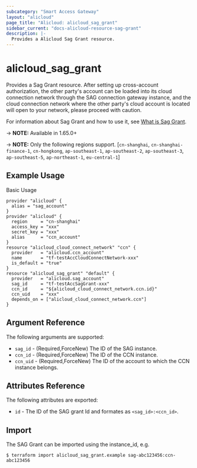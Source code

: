 ```yaml
---
subcategory: "Smart Access Gateway"
layout: "alicloud"
page_title: "Alicloud: alicloud_sag_grant"
sidebar_current: "docs-alicloud-resource-sag-grant"
description: |-
  Provides a Alicloud Sag Grant resource.
---
```


# alicloud\_sag\_grant

Provides a Sag Grant resource. After setting up cross-account authorization, the other party's account can be loaded into its cloud connection network through the SAG connection gateway instance, and the cloud connection network where the other party's cloud account is located will open to your network, please proceed with caution.

For information about Sag Grant and how to use it, see [What is Sag Grant](https://www.alibabacloud.com/help/doc-detail/132028.htm).

-> **NOTE:** Available in 1.65.0+

-> **NOTE:** Only the following regions support. [`cn-shanghai`, `cn-shanghai-finance-1`, `cn-hongkong`, `ap-southeast-1`, `ap-southeast-2`, `ap-southeast-3`, `ap-southeast-5`, `ap-northeast-1`, `eu-central-1`]

## Example Usage

Basic Usage

```
provider "alicloud" {
  alias = "sag_account"
}
provider "alicloud" {
  region     = "cn-shanghai"
  access_key = "xxx"
  secret_key = "xxx"
  alias      = "ccn_account"
}
resource "alicloud_cloud_connect_network" "ccn" {
  provider   = "alicloud.ccn_account"
  name       = "tf-testAccCloudConnectNetwork-xxx"
  is_default = "true"
}
resource "alicloud_sag_grant" "default" {
  provider   = "alicloud.sag_account"
  sag_id     = "tf-testAccSagGrant-xxx"
  ccn_id     = "${alicloud_cloud_connect_network.ccn.id}"
  ccn_uid    = "xxx"
  depends_on = ["alicloud_cloud_connect_network.ccn"]
}
```
## Argument Reference

The following arguments are supported:

* `sag_id` - (Required,ForceNew) The ID of the SAG instance.
* `ccn_id` - (Required,ForceNew) The ID of the CCN instance.
* `ccn_uid` - (Required,ForceNew) The ID of the account to which the CCN instance belongs.

## Attributes Reference

The following attributes are exported:

* `id` - The ID of the SAG grant Id and formates as `<sag_id>:<ccn_id>`.

## Import

The SAG Grant can be imported using the instance_id, e.g.

```
$ terraform import alicloud_sag_grant.example sag-abc123456:ccn-abc123456
```